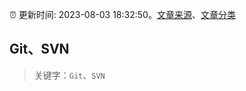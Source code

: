 :alarm_clock: 更新时间: 2023-08-03 18:32:50。[文章来源](/README.md)、[文章分类](/TAGS.md)

## Git、SVN


> 关键字：`Git`、`SVN`



